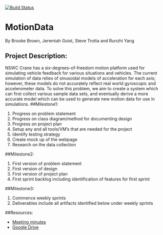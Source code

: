 [![Build Status](https://travis-ci.com/goistjt/MotionData.svg?token=MFyro9vzyExsWPEjugtV&branch=initial-setup)](https://travis-ci.com/goistjt/MotionData)
# MotionData
By Brooke Brown, Jeremiah Goist, Steve Trotta and Runzhi Yang
## Project Description:
NSWC Crane has a six-degrees-of-freedom motion platform used for simulating vehicle feedback for various situations and vehicles. The current simulation of data relies of sinusoidal models of acceleration for each axis; however, these models do not accurately reflect real world gyroscopic and accelerometer data. To solve this problem, we aim to create a system which can first collect various sample data sets, and eventually derive a more accurate model which can be used to generate new motion data for use in simulations.
##Milestone1:
  1.	Progress on problem statement
  2.	Progress on class diagram/method for documenting design
  3.	Progress on project plan
  4.	Setup any and all tools/VM’s that are needed for the project
  5.	Identify testing strategy
  6.	Create mock up of the webpage
  7.	Research on the data collection
  	
##Milestone2:
  1.	First version of problem statement
  2.	First version of design
  3.	First version of project plan
  4.	First sprint backlog including identification of features for first sprint
  
##Milestone3:
  1.	Commence weekly sprints
  2.	Deliverables include all artifacts identified below under weekly sprints


##Resources:
- [Meeting minutes](https://docs.google.com/document/d/1QG2Vc7Fuq_-LPjUG3eRwiL3g6tIQKHReexd1JDyUs9I/edit?usp=sharing)
- [Google Drive](https://drive.google.com/open?id=0By5ol31z4l_lSFdoVHB6UHpsQ0U)
